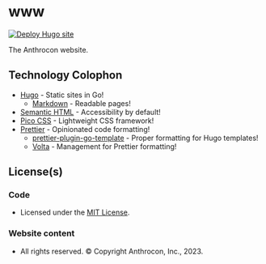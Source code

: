 # www

[![Deploy Hugo site](https://github.com/Anthrocon/www/actions/workflows/deploy.yaml/badge.svg)](https://github.com/Anthrocon/www/actions/workflows/deploy.yaml)

The Anthrocon website.

## Technology Colophon

- [Hugo](https://gohugo.io/) - Static sites in Go!
  - [Markdown](https://commonmark.org/) - Readable pages!
- [Semantic HTML](https://en.wikipedia.org/wiki/Semantic_HTML) - Accessibility by default!
- [Pico CSS](https://picocss.com/) - Lightweight CSS framework!
- [Prettier](https://prettier.io) - Opinionated code formatting!
  - [prettier-plugin-go-template](https://github.com/NiklasPor/prettier-plugin-go-template) - Proper formatting for Hugo templates!
  - [Volta](https://volta.sh) - Management for Prettier formatting!

## License(s)

### Code

- Licensed under the [MIT License](themes/anthropomorphic/LICENSE).

### Website content

- All rights reserved. © Copyright Anthrocon, Inc., 2023.
